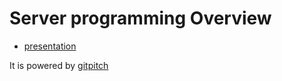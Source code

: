 # Server programming Overview

- [presentation](https://gitpitch.com/v6x/server-programming-overview)

It is powered by [gitpitch](https://gitpitch.com/)
